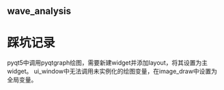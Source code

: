 ## wave_analysis
# 踩坑记录
pyqt5中调用pyqtgraph绘图，需要新建widget并添加layout，将其设置为主widget。
ui_window中无法调用未实例化的绘图变量，在image_draw中设置为全局变量。
